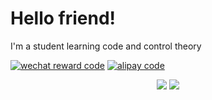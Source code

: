 # Hello friend!

I'm a student learning code and control theory

[![wechat reward code](https://img.shields.io/badge/wechat-sponsor-green?logo=WeChat)](pics/RewardCode_wechat.jpg)
[![alipay code](https://img.shields.io/badge/alipay-sponsor-green?logo=Alipay)](pics/QRcode_alipay.jpg)


<p align="center" style="{display:inline-block}">
<img src="https://github-readme-stats.vercel.app/api?username=xsro&show_icons=true&icon_color=0366d6&text_color=24292e&bg_color=ffffff&hide_title=true" />
<img src="https://github-readme-stats.vercel.app/api/top-langs/?username=xsro&hide_langs_below=1&theme=default&line_height=27&layout=compact" />
</p>
